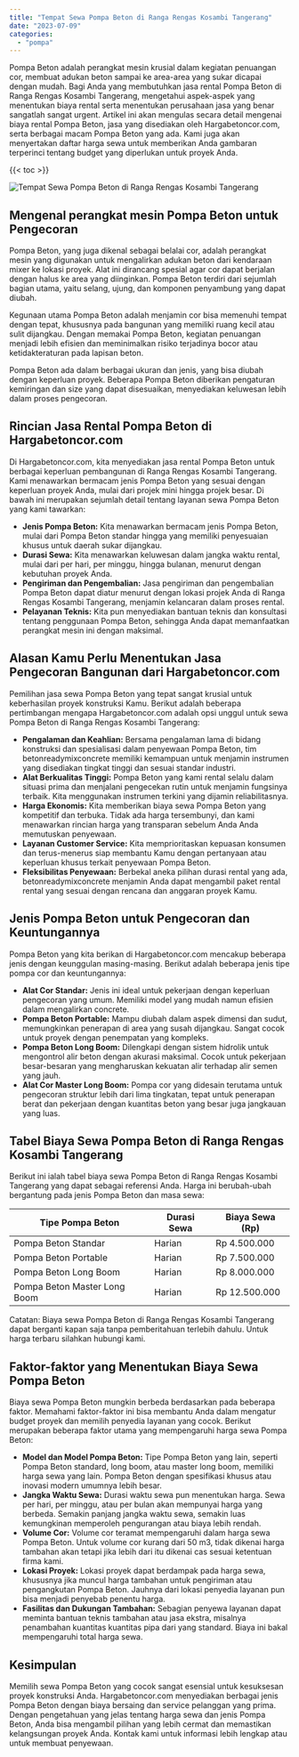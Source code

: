 ```yaml
---
title: "Tempat Sewa Pompa Beton di Ranga Rengas Kosambi Tangerang"
date: "2023-07-09"
categories: 
  - "pompa"
---
```




Pompa Beton adalah perangkat mesin krusial dalam kegiatan penuangan cor, membuat adukan beton sampai ke area-area yang sukar dicapai dengan mudah. Bagi Anda yang membutuhkan jasa rental Pompa Beton di Ranga Rengas Kosambi Tangerang, mengetahui aspek-aspek yang menentukan biaya rental serta menentukan perusahaan jasa yang benar sangatlah sangat urgent. Artikel ini akan mengulas secara detail mengenai biaya rental Pompa Beton, jasa yang disediakan oleh Hargabetoncor.com, serta berbagai macam Pompa Beton yang ada. Kami juga akan menyertakan daftar harga sewa untuk memberikan Anda gambaran terperinci tentang budget yang diperlukan untuk proyek Anda.

{{< toc >}}

![Tempat Sewa Pompa Beton di Ranga Rengas Kosambi Tangerang](https://hargareadymixid.github.io/pompa/concrete-pump%20(6).png)

## Mengenal perangkat mesin Pompa Beton untuk Pengecoran

Pompa Beton, yang juga dikenal sebagai belalai cor, adalah perangkat mesin yang digunakan untuk mengalirkan adukan beton dari kendaraan mixer ke lokasi proyek. Alat ini dirancang spesial agar cor dapat berjalan dengan halus ke area yang diinginkan. Pompa Beton terdiri dari sejumlah bagian utama, yaitu selang, ujung, dan komponen penyambung yang dapat diubah.

Kegunaan utama Pompa Beton adalah menjamin cor bisa memenuhi tempat dengan tepat, khususnya pada bangunan yang memiliki ruang kecil atau sulit dijangkau. Dengan memakai Pompa Beton, kegiatan penuangan menjadi lebih efisien dan meminimalkan risiko terjadinya bocor atau ketidakteraturan pada lapisan beton.

Pompa Beton ada dalam berbagai ukuran dan jenis, yang bisa diubah dengan keperluan proyek. Beberapa Pompa Beton diberikan pengaturan kemiringan dan size yang dapat disesuaikan, menyediakan keluwesan lebih dalam proses pengecoran.

## Rincian Jasa Rental Pompa Beton di Hargabetoncor.com

Di Hargabetoncor.com, kita menyediakan jasa rental Pompa Beton untuk berbagai keperluan pembangunan di Ranga Rengas Kosambi Tangerang. Kami menawarkan bermacam jenis Pompa Beton yang sesuai dengan keperluan proyek Anda, mulai dari projek mini hingga projek besar. Di bawah ini merupakan sejumlah detail tentang layanan sewa Pompa Beton yang kami tawarkan:

- **Jenis Pompa Beton:** Kita menawarkan bermacam jenis Pompa Beton, mulai dari Pompa Beton standar hingga yang memiliki penyesuaian khusus untuk daerah sukar dijangkau.
- **Durasi Sewa:** Kita menawarkan keluwesan dalam jangka waktu rental, mulai dari per hari, per minggu, hingga bulanan, menurut dengan kebutuhan proyek Anda.
- **Pengiriman dan Pengembalian:** Jasa pengiriman dan pengembalian Pompa Beton dapat diatur menurut dengan lokasi projek Anda di Ranga Rengas Kosambi Tangerang, menjamin kelancaran dalam proses rental.
- **Pelayanan Teknis:** Kita pun menyediakan bantuan teknis dan konsultasi tentang penggunaan Pompa Beton, sehingga Anda dapat memanfaatkan perangkat mesin ini dengan maksimal.

## Alasan Kamu Perlu Menentukan Jasa Pengecoran Bangunan dari Hargabetoncor.com

Pemilihan jasa sewa Pompa Beton yang tepat sangat krusial untuk keberhasilan proyek konstruksi Kamu. Berikut adalah beberapa pertimbangan mengapa Hargabetoncor.com adalah opsi unggul untuk sewa Pompa Beton di Ranga Rengas Kosambi Tangerang:

- **Pengalaman dan Keahlian:** Bersama pengalaman lama di bidang konstruksi dan spesialisasi dalam penyewaan Pompa Beton, tim betonreadymixconcrete memiliki kemampuan untuk menjamin instrumen yang disediakan tingkat tinggi dan sesuai standar industri.
- **Alat Berkualitas Tinggi:** Pompa Beton yang kami rental selalu dalam situasi prima dan menjalani pengecekan rutin untuk menjamin fungsinya terbaik. Kita menggunakan instrumen terkini yang dijamin reliabilitasnya.
- **Harga Ekonomis:** Kita memberikan biaya sewa Pompa Beton yang kompetitif dan terbuka. Tidak ada harga tersembunyi, dan kami menawarkan rincian harga yang transparan sebelum Anda Anda memutuskan penyewaan.
- **Layanan Customer Service:** Kita memprioritaskan kepuasan konsumen dan terus-menerus siap membantu Kamu dengan pertanyaan atau keperluan khusus terkait penyewaan Pompa Beton.
- **Fleksibilitas Penyewaan:** Berbekal aneka pilihan durasi rental yang ada, betonreadymixconcrete menjamin Anda dapat mengambil paket rental rental yang sesuai dengan rencana dan anggaran proyek Kamu.

## Jenis Pompa Beton untuk Pengecoran dan Keuntungannya

Pompa Beton yang kita berikan di Hargabetoncor.com mencakup beberapa jenis dengan keunggulan masing-masing. Berikut adalah beberapa jenis tipe pompa cor dan keuntungannya:

- **Alat Cor Standar:** Jenis ini ideal untuk pekerjaan dengan keperluan pengecoran yang umum. Memiliki model yang mudah namun efisien dalam mengalirkan concrete.
- **Pompa Beton Portable:** Mampu diubah dalam aspek dimensi dan sudut, memungkinkan penerapan di area yang susah dijangkau. Sangat cocok untuk proyek dengan penempatan yang kompleks.
- **Pompa Beton Long Boom:** Dilengkapi dengan sistem hidrolik untuk mengontrol alir beton dengan akurasi maksimal. Cocok untuk pekerjaan besar-besaran yang mengharuskan kekuatan alir terhadap alir semen yang jauh.
- **Alat Cor Master Long Boom:** Pompa cor yang didesain terutama untuk pengecoran struktur lebih dari lima tingkatan, tepat untuk penerapan berat dan pekerjaan dengan kuantitas beton yang besar juga jangkauan yang luas.

## Tabel Biaya Sewa Pompa Beton di Ranga Rengas Kosambi Tangerang

Berikut ini ialah tabel biaya sewa Pompa Beton di Ranga Rengas Kosambi Tangerang yang dapat sebagai referensi Anda. Harga ini berubah-ubah bergantung pada jenis Pompa Beton dan masa sewa:

| Tipe Pompa Beton | Durasi Sewa | Biaya Sewa (Rp) |
| --- | --- | --- |
| Pompa Beton Standar | Harian | Rp 4.500.000 |
| Pompa Beton Portable | Harian | Rp 7.500.000 |
| Pompa Beton Long Boom | Harian | Rp 8.000.000 |
| Pompa Beton Master Long Boom | Harian | Rp 12.500.000 |

Catatan: Biaya sewa Pompa Beton di Ranga Rengas Kosambi Tangerang dapat berganti kapan saja tanpa pemberitahuan terlebih dahulu. Untuk harga terbaru silahkan hubungi kami.

## Faktor-faktor yang Menentukan Biaya Sewa Pompa Beton

Biaya sewa Pompa Beton mungkin berbeda berdasarkan pada beberapa faktor. Memahami faktor-faktor ini bisa membantu Anda dalam mengatur budget proyek dan memilih penyedia layanan yang cocok. Berikut merupakan beberapa faktor utama yang mempengaruhi harga sewa Pompa Beton:

- **Model dan Model Pompa Beton:** Tipe Pompa Beton yang lain, seperti Pompa Beton standard, long boom, atau master long boom, memiliki harga sewa yang lain. Pompa Beton dengan spesifikasi khusus atau inovasi modern umumnya lebih besar.
- **Jangka Waktu Sewa:** Durasi waktu sewa pun menentukan harga. Sewa per hari, per minggu, atau per bulan akan mempunyai harga yang berbeda. Semakin panjang jangka waktu sewa, semakin luas kemungkinan memperoleh pengurangan atau biaya lebih rendah.
- **Volume Cor:** Volume cor teramat mempengaruhi dalam harga sewa Pompa Beton. Untuk volume cor kurang dari 50 m3, tidak dikenai harga tambahan akan tetapi jika lebih dari itu dikenai cas sesuai ketentuan firma kami.
- **Lokasi Proyek:** Lokasi proyek dapat berdampak pada harga sewa, khususnya jika muncul harga tambahan untuk pengiriman atau pengangkutan Pompa Beton. Jauhnya dari lokasi penyedia layanan pun bisa menjadi penyebab penentu harga.
- **Fasilitas dan Dukungan Tambahan:** Sebagian penyewa layanan dapat meminta bantuan teknis tambahan atau jasa ekstra, misalnya penambahan kuantitas kuantitas pipa dari yang standard. Biaya ini bakal mempengaruhi total harga sewa.

## Kesimpulan

Memilih sewa Pompa Beton yang cocok sangat esensial untuk kesuksesan proyek konstruksi Anda. Hargabetoncor.com menyediakan berbagai jenis Pompa Beton dengan biaya bersaing dan service pelanggan yang prima. Dengan pengetahuan yang jelas tentang harga sewa dan jenis Pompa Beton, Anda bisa mengambil pilihan yang lebih cermat dan memastikan kelangsungan proyek Anda. Kontak kami untuk informasi lebih lengkap atau untuk membuat penyewaan.
